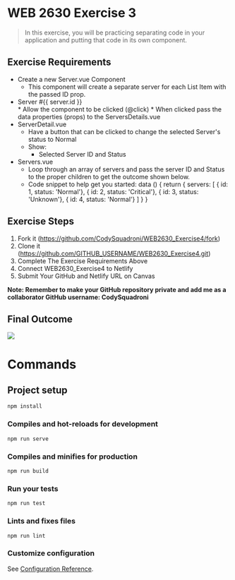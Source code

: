 # WEB 2630 Exercise 3
> In this exercise, you will be practicing separating code in your application and putting that code in its own component.

## Exercise Requirements
* Create a new Server.vue Component
  * This component will create a separate server for each List Item with the passed ID prop.
  <li> Server #{{ server.id }}</li>
  * Allow the component to be clicked (@click)
    * When clicked pass the data properties (props) to the ServersDetails.vue
* ServerDetail.vue
  * Have a button that can be clicked to change the selected Server's status to Normal
  * Show:
    * Selected Server ID and Status
* Servers.vue
  * Loop through an array of servers and pass the server ID and Status to the proper children to get the outcome shown below.
  * Code snippet to help get you started:
data () {
 return {
  servers: [
   { id: 1, status: 'Normal'},
   { id: 2, status: 'Critical'},
   { id: 3, status: 'Unknown'},
   { id: 4, status: 'Normal'}
  ]
 }
}

## Exercise Steps

1. Fork it (<https://github.com/CodySquadroni/WEB2630_Exercise4/fork>)
2. Clone it (<https://github.com/GITHUB_USERNAME/WEB2630_Exercise4.git>)
3. Complete The Exercise Requirements Above
4. Connect WEB2630_Exercise4 to Netlify
5. Submit Your GitHub and Netlify URL on Canvas

**Note: Remember to make your GitHub repository private and add me as a collaborator GitHub username: CodySquadroni**

## Final Outcome

![](Exercise4_Finished.png)

# Commands
## Project setup
```
npm install
```

### Compiles and hot-reloads for development
```
npm run serve
```

### Compiles and minifies for production
```
npm run build
```

### Run your tests
```
npm run test
```

### Lints and fixes files
```
npm run lint
```

### Customize configuration
See [Configuration Reference](https://cli.vuejs.org/config/).
